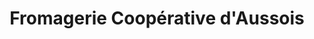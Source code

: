 ---
title: "Fromagerie Coopérative d'Aussois"
url: /aussois/fromagerie-cooperative-daussois/
shop: fromage
---